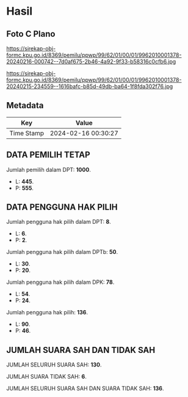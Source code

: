 # Hasil

## Foto C Plano

https://sirekap-obj-formc.kpu.go.id/8369/pemilu/ppwp/99/62/01/00/01/9962010001378-20240216-000742--7d0af675-2b46-4a92-9f33-b58316c0cfb6.jpg

https://sirekap-obj-formc.kpu.go.id/8369/pemilu/ppwp/99/62/01/00/01/9962010001378-20240215-234559--1616bafc-b85d-49db-ba64-1f8fda302f76.jpg


## Metadata

| Key        | Value               |
| ---------- | ------------------- |
| Time Stamp | 2024-02-16 00:30:27 |


## DATA PEMILIH TETAP

Jumlah pemilih dalam DPT: **1000**.
 * L: **445**.
 * P: **555**.

## DATA PENGGUNA HAK PILIH

Jumlah pengguna hak pilih dalam DPT: **8**.
 * L: **6**.
 * P: **2**.

Jumlah pengguna hak pilih dalam DPTb: **50**.
 * L: **30**.
 * P: **20**.

Jumlah pengguna hak pilih dalam DPK: **78**.
 * L: **54**.
 * P: **24**.

Jumlah pengguna hak pilih: **136**.
 * L: **90**.
 * P: **46**.

## JUMLAH SUARA SAH DAN TIDAK SAH

JUMLAH SELURUH SUARA SAH: **130**.

JUMLAH SUARA TIDAK SAH: **6**.

JUMLAH SELURUH SUARA SAH DAN SUARA TIDAK SAH: **136**.


